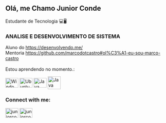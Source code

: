 ## Olá, me Chamo Junior Conde
Estudante de Tecnologia 💻🖥<br>
### ANALISE E DESENVOLVIMENTO DE SISTEMA

Aluno do https://desenvolvendo.me/<br>
Mentoria https://github.com/marcodotcastro#ol%C3%A1-eu-sou-marco-castro<br>
<br>Estou aprendendo no momento.:
<div style="display: inline_block">
<img align="center" alt="Windows" height="30" width="40" src="https://cdn.jsdelivr.net/gh/devicons/devicon/icons/windows8/windows8-original.svg" />
<img align="center" alt="Ubuntu" height="30" width="40" src="https://cdn.jsdelivr.net/gh/devicons/devicon/icons/ubuntu/ubuntu-plain-wordmark.svg" />
<img align="center" alt="Java" height="30" width="40" src="https://cdn.jsdelivr.net/gh/devicons/devicon/icons/git/git-original.svg" />
<img align="center" alt="Java" height="40" width="40" src="https://cdn.jsdelivr.net/gh/devicons/devicon/icons/java/java-original-wordmark.svg" />

<h3 align="left">Connect with me:</h3>
     
<a href="https://linkedin.com/in/juniorconde" target="_blank"> <img align="center" src="https://cdn.jsdelivr.net/gh/devicons/devicon/icons/linkedin/linkedin-original.svg" alt="juniorconde" height="30" width="40" /></a>
<a href="https://www.facebook.com/juniorconde01" target="_blank"> <img align="center" src="https://cdn.jsdelivr.net/gh/devicons/devicon/icons/facebook/facebook-original.svg" alt="juniorconde" height="30" width="40" /></a>
          
          


<!--
**JUNIORCONDE/JUNIORCONDE** is a ✨ _special_ ✨ repository because its `README.md` (this file) appears on your GitHub profile.
Here are some ideas to get you started:
 🔭 I’m currently working on ...
- 🌱 I’m currently learning ...
- 👯 I’m looking to collaborate on ...
- 🤔 I’m looking for help with ...
- 💬 Ask me about ...
- 📫 How to reach me: ...
- 😄 Pronouns: ...
- ⚡ Fun fact: ...



-->
